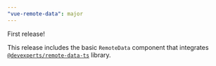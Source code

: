 ```yaml
---
"vue-remote-data": major
---
```


First release!

This release includes the basic `RemoteData` component that integrates [`@devexperts/remote-data-ts`](https://github.com/devexperts/remote-data-ts) library.
